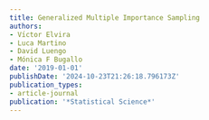 ```yaml
---
title: Generalized Multiple Importance Sampling
authors:
- Vı́ctor Elvira
- Luca Martino
- David Luengo
- Mónica F Bugallo
date: '2019-01-01'
publishDate: '2024-10-23T21:26:18.796173Z'
publication_types:
- article-journal
publication: '*Statistical Science*'
---
```

